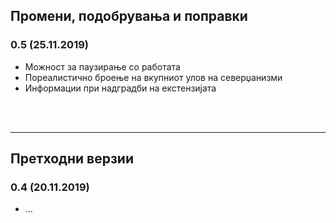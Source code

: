 ## Промени, подобрувања и поправки

### 0.5 (25.11.2019)

* Можност за паузирање со работата
* Пореалистично броење на вкупниот улов на северџанизми
* Информации при надградби на екстензијата

<br><br>

---

## Претходни верзии

### 0.4 (20.11.2019)

* ...
